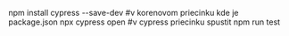 npm install cypress --save-dev 
#v korenovom priecinku kde je package.json
npx cypress open
#v cypress priecinku spustit npm run test
